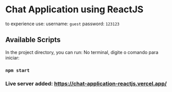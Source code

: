 # Chat Application using ReactJS

to experience use:
username: `guest`
password: `123123`

## Available Scripts

In the project directory, you can run:
No terminal, digite o comando para iniciar:

### `npm start`

### Live server added: https://chat-application-reactjs.vercel.app/

